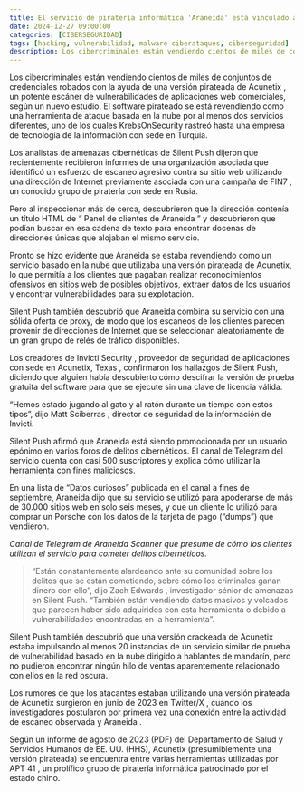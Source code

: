 ```yaml
---
title: El servicio de piratería informática 'Araneida' está vinculado a una empresa turca de TI
date: 2024-12-27 09:00:00 
categories: [CIBERSEGURIDAD]
tags: [hacking, vulnerabilidad, malware ciberataques, ciberseguridad]
description: Los cibercriminales están vendiendo cientos de miles de conjuntos de credenciales robados con la ayuda de una versión pirateada de Acunetix.
---
```


Los cibercriminales están vendiendo cientos de miles de conjuntos de credenciales robados con la ayuda de una versión pirateada de Acunetix , un potente escáner de vulnerabilidades de aplicaciones web comerciales, según un nuevo estudio. El software pirateado se está revendiendo como una herramienta de ataque basada en la nube por al menos dos servicios diferentes, uno de los cuales KrebsOnSecurity rastreó hasta una empresa de tecnología de la información con sede en Turquía.

Los analistas de amenazas cibernéticas de Silent Push dijeron que recientemente recibieron informes de una organización asociada que identificó un esfuerzo de escaneo agresivo contra su sitio web utilizando una dirección de Internet previamente asociada con una campaña de FIN7 , un conocido grupo de piratería con sede en Rusia.

Pero al inspeccionar más de cerca, descubrieron que la dirección contenía un título HTML de “ Panel de clientes de Araneida ” y descubrieron que podían buscar en esa cadena de texto para encontrar docenas de direcciones únicas que alojaban el mismo servicio.

Pronto se hizo evidente que Araneida se estaba revendiendo como un servicio basado en la nube que utilizaba una versión pirateada de Acunetix, lo que permitía a los clientes que pagaban realizar reconocimientos ofensivos en sitios web de posibles objetivos, extraer datos de los usuarios y encontrar vulnerabilidades para su explotación.

Silent Push también descubrió que Araneida combina su servicio con una sólida oferta de proxy, de modo que los escaneos de los clientes parecen provenir de direcciones de Internet que se seleccionan aleatoriamente de un gran grupo de relés de tráfico disponibles.

Los creadores de Invicti Security , proveedor de seguridad de aplicaciones con sede en Acunetix, Texas , confirmaron los hallazgos de Silent Push, diciendo que alguien había descubierto cómo descifrar la versión de prueba gratuita del software para que se ejecute sin una clave de licencia válida.

“Hemos estado jugando al gato y al ratón durante un tiempo con estos tipos”, dijo Matt Sciberras , director de seguridad de la información de Invicti.

Silent Push afirmó que Araneida está siendo promocionada por un usuario epónimo en varios foros de delitos cibernéticos. El canal de Telegram del servicio cuenta con casi 500 suscriptores y explica cómo utilizar la herramienta con fines maliciosos.

En una lista de “Datos curiosos” publicada en el canal a fines de septiembre, Araneida dijo que su servicio se utilizó para apoderarse de más de 30.000 sitios web en solo seis meses, y que un cliente lo utilizó para comprar un Porsche con los datos de la tarjeta de pago (“dumps”) que vendieron.


*Canal de Telegram de Araneida Scanner que presume de cómo los clientes utilizan el servicio para cometer delitos cibernéticos.*

> “Están constantemente alardeando ante su comunidad sobre los delitos que se están cometiendo, sobre cómo los criminales ganan dinero con ello”, dijo  Zach Edwards , investigador sénior de amenazas en Silent Push. “También están vendiendo datos masivos y volcados que parecen haber sido adquiridos con esta herramienta o debido a vulnerabilidades encontradas en la herramienta”.

Silent Push también descubrió que una versión crackeada de Acunetix estaba impulsando al menos 20 instancias de un servicio similar de prueba de vulnerabilidad basado en la nube dirigido a hablantes de mandarín, pero no pudieron encontrar ningún hilo de ventas aparentemente relacionado con ellos en la red oscura.

Los rumores de que los atacantes estaban utilizando una versión pirateada de Acunetix surgieron en junio de 2023 en Twitter/X , cuando los investigadores postularon por primera vez una conexión entre la actividad de escaneo observada y Araneida .

Según un informe de agosto de 2023 (PDF) del Departamento de Salud y Servicios Humanos de EE. UU. (HHS), Acunetix (presumiblemente una versión pirateada) se encuentra entre varias herramientas utilizadas por APT 41 , un prolífico grupo de piratería informática patrocinado por el estado chino.


